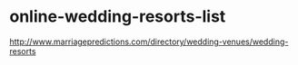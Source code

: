 # online-wedding-resorts-list
http://www.marriagepredictions.com/directory/wedding-venues/wedding-resorts
